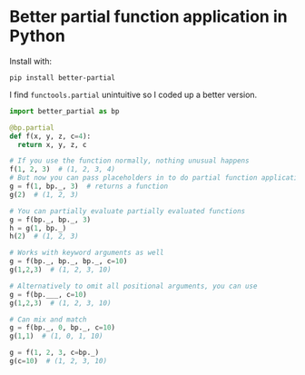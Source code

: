 # Better partial function application in Python

Install with:

```
pip install better-partial
```

I find `functools.partial` unintuitive so I coded up a better version.

```python
import better_partial as bp

@bp.partial
def f(x, y, z, c=4):
  return x, y, z, c

# If you use the function normally, nothing unusual happens
f(1, 2, 3)  # (1, 2, 3, 4)
# But now you can pass placeholders in to do partial function application!
g = f(1, bp._, 3)  # returns a function
g(2)  # (1, 2, 3)

# You can partially evaluate partially evaluated functions
g = f(bp._, bp._, 3)
h = g(1, bp._)
h(2)  # (1, 2, 3)

# Works with keyword arguments as well
g = f(bp._, bp._, bp._, c=10)
g(1,2,3)  # (1, 2, 3, 10)

# Alternatively to omit all positional arguments, you can use
g = f(bp.___, c=10)
g(1,2,3)  # (1, 2, 3, 10)

# Can mix and match
g = f(bp._, 0, bp._, c=10)
g(1,1)  # (1, 0, 1, 10)

g = f(1, 2, 3, c=bp._)
g(c=10)  # (1, 2, 3, 10)
```
